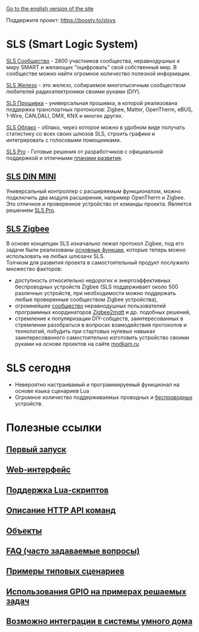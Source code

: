 [Go to the english version of the site](/readme.md)

Поддержите проект: https://boosty.to/slsys

# SLS (Smart Logic System)
[SLS Сообщество](https://t.me/slsys) - 2800 участников сообщества, неравнодушных к миру SMART и желающих "оцифровать" свой собственный мир. В сообществе можно найти огромное количество полезной информации. 

[SLS Железо](/sls_dev_rus.md) - это железо, собираемое многотысячным сообществом любителей радиоэлектроники своими руками (DIY). 

[SLS Прошивка](/sls_firmware_rus.md) - универсальная прошивка, в которой реализована поддержка транспортных протоколов: Zigbee, Matter,  OpenTherm, eBUS, 1-Wire, CAN,DALI,  DMX, KNX и многих других.

[SLS Облако](/sls_cloud_rus.md) -  облако, через которое можно в удобном виде получать статистику со всех своих шлюзов SLS, строить графики и интегрировать с голосовыми помощниками. 

[SLS Pro](/sls_pro_rus.md)  - Готовые решения от разработчиков с официальной поддержкой и отличными [планами развития](/offer_rus.md).  


## [SLS DIN MINI](/devices/din_mini_base_rus.md)
Универсальный контроллер с  расширяемым функционалом, можно подключить два модуля расширения, например OpenTherm и Zigbee.  Это отличное и проверенное устройство от команды проекта. Является решением [SLS Pro](/sls_pro_rus.md).  

## [SLS Zigbee](/basic_rus.md)
В основе концепции SLS изначально лежал протокол Zigbee, под его задачи были реализованы [основные функции](/basic_rus.md), которые теперь можно использовать на любых шлюзачх SLS.  
Толчком для развития проекта в самостоятельный  продукт послужило множество  факторов: 
* доступность относительно недорогих и энергоэффективных беспроводных устройств Zigbee (SLS поддерживает около 500 различных устройств, при необходимости можно поддержать любые проверенные сообществом Zigbee устройства), 
* огромнейшее [сообщество](https://t.me/zigbeer) неравнодушных пользователей программных координаторов [Zigbee2mqtt](https://www.zigbee2mqtt.io/) и др. подобных решений,
* стремление к популяризации DIY-собществ,  заинтересованных в стремлении разобраться в вопросах взамодействия протоколов и технологий,   побудить при стартовых нулевых навыках заинтересованного  самостоятельно изготовить устройство своими руками на основе проектов на сайте [modkam.ru](/https://modkam.ru/)

# SLS сегодня
* Невероятно настраивамый и программируемый функционал на основе языка сценариев Lua
* Огромное количество поддерживаемых проводных и [беспроводных](https://slsys.io/ru/action/supported_devices) устройств. 

# Полезные ссылки

## [Первый запуск](/firststart_rus.md)
## [Web-интерфейс](/web_rus.md)
## [Поддержка Lua-скриптов](/lua_rus.md)
## [Описание HTTP API команд](/http_api_rus.md)
## [Объекты](/objects_rus.md)
## [FAQ (часто задаваемые вопросы)](/faq_rus.md)
## [Примеры типовых сценариев](/samples_rus.md)
## [Использования GPIO на примерах решаемых задач](/gpio_sample_rus.md)
## [Возможно интеграции в системы умного дома](/integration.md)
